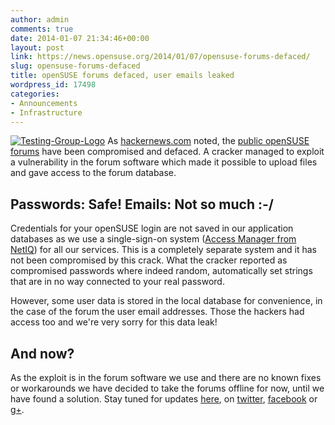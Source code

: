 ```yaml
---
author: admin
comments: true
date: 2014-01-07 21:34:46+00:00
layout: post
link: https://news.opensuse.org/2014/01/07/opensuse-forums-defaced/
slug: opensuse-forums-defaced
title: openSUSE forums defaced, user emails leaked
wordpress_id: 17498
categories:
- Announcements
- Infrastructure
---
```


[![Testing-Group-Logo](//news.opensuse.org/wp-content/uploads/2011/07/Testing-Group-Logo.png)](//news.opensuse.org/wp-content/uploads/2011/07/Testing-Group-Logo.png) As [hackernews.com](http://thehackernews.com/2014/01/openSUSE-Forum-Hacked-by-Pakistani-hacker.html#) noted, the [public openSUSE forums](http://forums.opensuse.org) have been compromised and defaced. A cracker managed to exploit a vulnerability in the forum software which made it possible to upload files and gave access to the forum database.


## Passwords: Safe! Emails: Not so much :-/


Credentials for your openSUSE login are not saved in our application databases as we use a single-sign-on system ([Access Manager from NetIQ](https://www.netiq.com/products/access-manager/)) for all our services. This is a completely separate system and it has not been compromised by this crack. What the cracker reported as compromised passwords where indeed random, automatically set strings that are in no way connected to your real password.

However, some user data is stored in the local database for convenience, in the case of the forum the user email addresses. Those the hackers had access too and we're very sorry for this data leak!


## And now?


As the exploit is in the forum software we use and there are no known fixes or workarounds we have decided to take the forums offline for now, until we have found a solution. Stay tuned for updates [here](//news.opensuse.org), on [twitter](http://twitter.com/openSUSE), [facebook](http://www.facebook.com/group.php?gid=2256834487) or [g+](https://plus.google.com/110312141834246266844?prsrc=3).
